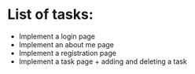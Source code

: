 # List of tasks:
- Implement a login page
- Implement an about me page
- Implement a registration page
- Implement a task page + adding and deleting a task
